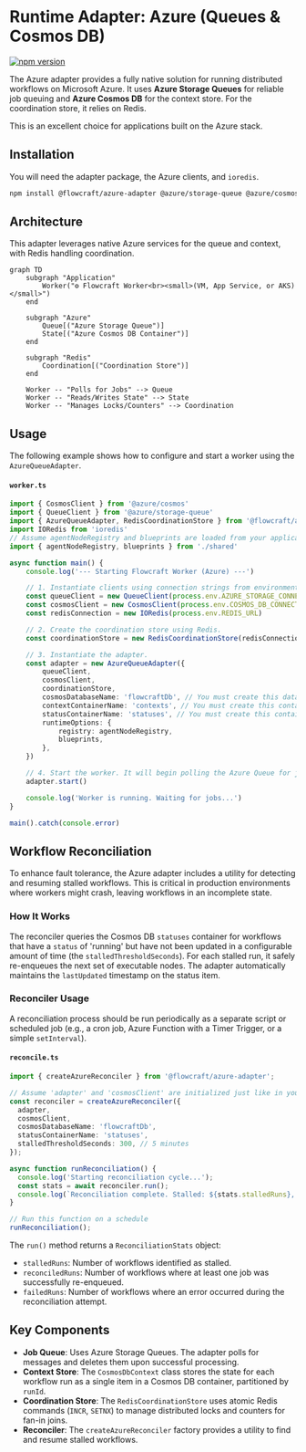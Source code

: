 # Runtime Adapter: Azure (Queues & Cosmos DB)

[![npm version](https://img.shields.io/npm/v/@flowcraft/azure-adapter.svg)](https://www.npmjs.com/package/@flowcraft/azure-adapter)

The Azure adapter provides a fully native solution for running distributed workflows on Microsoft Azure. It uses **Azure Storage Queues** for reliable job queuing and **Azure Cosmos DB** for the context store. For the coordination store, it relies on Redis.

This is an excellent choice for applications built on the Azure stack.

## Installation

You will need the adapter package, the Azure clients, and `ioredis`.

```bash
npm install @flowcraft/azure-adapter @azure/storage-queue @azure/cosmos ioredis
```

## Architecture

This adapter leverages native Azure services for the queue and context, with Redis handling coordination.

```mermaid
graph TD
    subgraph "Application"
        Worker("⚙️ Flowcraft Worker<br><small>(VM, App Service, or AKS)</small>")
    end

    subgraph "Azure"
        Queue[("Azure Storage Queue")]
        State[("Azure Cosmos DB Container")]
    end

    subgraph "Redis"
        Coordination[("Coordination Store")]
    end

    Worker -- "Polls for Jobs" --> Queue
    Worker -- "Reads/Writes State" --> State
    Worker -- "Manages Locks/Counters" --> Coordination
```

## Usage

The following example shows how to configure and start a worker using the `AzureQueueAdapter`.

#### `worker.ts`
```typescript
import { CosmosClient } from '@azure/cosmos'
import { QueueClient } from '@azure/storage-queue'
import { AzureQueueAdapter, RedisCoordinationStore } from '@flowcraft/azure-adapter'
import IORedis from 'ioredis'
// Assume agentNodeRegistry and blueprints are loaded from your application's shared files.
import { agentNodeRegistry, blueprints } from './shared'

async function main() {
	console.log('--- Starting Flowcraft Worker (Azure) ---')

	// 1. Instantiate clients using connection strings from environment variables.
	const queueClient = new QueueClient(process.env.AZURE_STORAGE_CONNECTION_STRING, 'flowcraft-jobs')
	const cosmosClient = new CosmosClient(process.env.COSMOS_DB_CONNECTION_STRING)
	const redisConnection = new IORedis(process.env.REDIS_URL)

	// 2. Create the coordination store using Redis.
	const coordinationStore = new RedisCoordinationStore(redisConnection)

	// 3. Instantiate the adapter.
	const adapter = new AzureQueueAdapter({
		queueClient,
		cosmosClient,
		coordinationStore,
		cosmosDatabaseName: 'flowcraftDb', // You must create this database
		contextContainerName: 'contexts', // You must create this container
		statusContainerName: 'statuses', // You must create this container
		runtimeOptions: {
			registry: agentNodeRegistry,
			blueprints,
		},
	})

	// 4. Start the worker. It will begin polling the Azure Queue for jobs.
	adapter.start()

	console.log('Worker is running. Waiting for jobs...')
}

main().catch(console.error)
```

## Workflow Reconciliation

To enhance fault tolerance, the Azure adapter includes a utility for detecting and resuming stalled workflows. This is critical in production environments where workers might crash, leaving workflows in an incomplete state.

### How It Works

The reconciler queries the Cosmos DB `statuses` container for workflows that have a `status` of 'running' but have not been updated in a configurable amount of time (the `stalledThresholdSeconds`). For each stalled run, it safely re-enqueues the next set of executable nodes. The adapter automatically maintains the `lastUpdated` timestamp on the status item.

### Reconciler Usage

A reconciliation process should be run periodically as a separate script or scheduled job (e.g., a cron job, Azure Function with a Timer Trigger, or a simple `setInterval`).

#### `reconcile.ts`
```typescript
import { createAzureReconciler } from '@flowcraft/azure-adapter';

// Assume 'adapter' and 'cosmosClient' are initialized just like in your worker
const reconciler = createAzureReconciler({
  adapter,
  cosmosClient,
  cosmosDatabaseName: 'flowcraftDb',
  statusContainerName: 'statuses',
  stalledThresholdSeconds: 300, // 5 minutes
});

async function runReconciliation() {
  console.log('Starting reconciliation cycle...');
  const stats = await reconciler.run();
  console.log(`Reconciliation complete. Stalled: ${stats.stalledRuns}, Resumed: ${stats.reconciledRuns}, Failed: ${stats.failedRuns}`);
}

// Run this function on a schedule
runReconciliation();
```

The `run()` method returns a `ReconciliationStats` object:
-   `stalledRuns`: Number of workflows identified as stalled.
-   `reconciledRuns`: Number of workflows where at least one job was successfully re-enqueued.
-   `failedRuns`: Number of workflows where an error occurred during the reconciliation attempt.

## Key Components

-   **Job Queue**: Uses Azure Storage Queues. The adapter polls for messages and deletes them upon successful processing.
-   **Context Store**: The `CosmosDbContext` class stores the state for each workflow run as a single item in a Cosmos DB container, partitioned by `runId`.
-   **Coordination Store**: The `RedisCoordinationStore` uses atomic Redis commands (`INCR`, `SETNX`) to manage distributed locks and counters for fan-in joins.
-   **Reconciler**: The `createAzureReconciler` factory provides a utility to find and resume stalled workflows.
